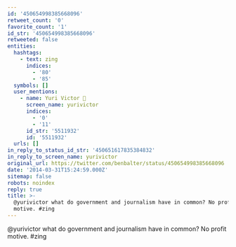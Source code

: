 ```yaml
---
id: '450654998385668096'
retweet_count: '0'
favorite_count: '1'
id_str: '450654998385668096'
retweeted: false
entities:
  hashtags:
    - text: zing
      indices:
        - '80'
        - '85'
  symbols: []
  user_mentions:
    - name: Yuri Victor 🖤
      screen_name: yurivictor
      indices:
        - '0'
        - '11'
      id_str: '5511932'
      id: '5511932'
  urls: []
in_reply_to_status_id_str: '450651617835384832'
in_reply_to_screen_name: yurivictor
original_url: https://twitter.com/benbalter/status/450654998385668096
date: '2014-03-31T15:24:59.000Z'
sitemap: false
robots: noindex
reply: true
title: >-
  @yurivictor what do government and journalism have in common? No profit
  motive. #zing
---
```


@yurivictor what do government and journalism have in common? No profit motive. #zing